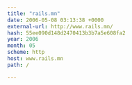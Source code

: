 ```yaml
---
title: "rails.mn"
date: 2006-05-08 03:13:38 +0000
external-url: http://www.rails.mn/
hash: 55ee090d148d2470413b3b7a5e608fa2
year: 2006
month: 05
scheme: http
host: www.rails.mn
path: /

---
```



